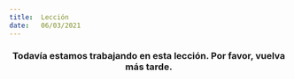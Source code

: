 ```yaml
---
title:  Lección
date:   06/03/2021
---
```


### <center>Todavía estamos trabajando en esta lección. Por favor, vuelva más tarde.</center>